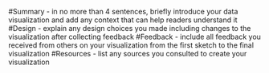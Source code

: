 #Summary - 
in no more than 4 sentences, briefly introduce your data visualization and add any context that can help readers understand it
#Design - 
explain any design choices you made including changes to the visualization after collecting feedback
#Feedback - 
include all feedback you received from others on your visualization from the first sketch to the final visualization
#Resources - 
list any sources you consulted to create your visualization